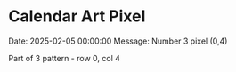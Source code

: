 # Calendar Art Pixel

Date: 2025-02-05 00:00:00
Message: Number 3 pixel (0,4)

Part of 3 pattern - row 0, col 4
